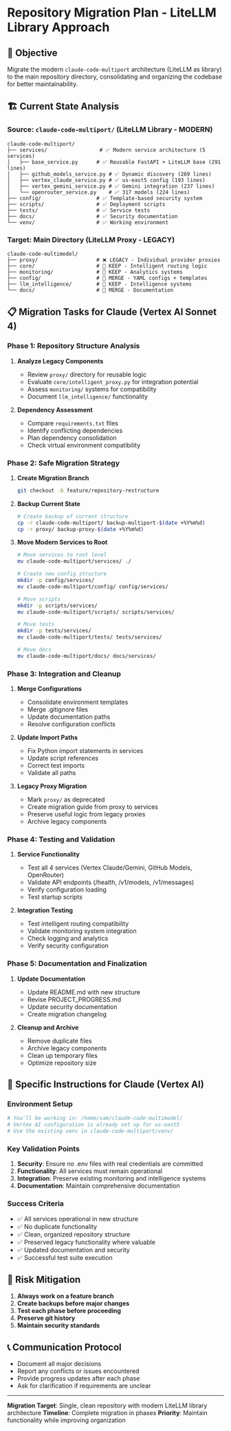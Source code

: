 # Repository Migration Plan - LiteLLM Library Approach

## 🎯 Objective
Migrate the modern `claude-code-multiport` architecture (LiteLLM as library) to the main repository directory, consolidating and organizing the codebase for better maintainability.

## 🏗️ Current State Analysis

### Source: `claude-code-multiport/` (LiteLLM Library - MODERN)
```
claude-code-multiport/
├── services/                 # ✅ Modern service architecture (5 services)
│   ├── base_service.py      # ✅ Reusable FastAPI + LiteLLM base (291 lines)
│   ├── github_models_service.py # ✅ Dynamic discovery (269 lines)
│   ├── vertex_claude_service.py # ✅ us-east5 config (193 lines)
│   ├── vertex_gemini_service.py # ✅ Gemini integration (237 lines)
│   └── openrouter_service.py    # ✅ 317 models (224 lines)
├── config/                  # ✅ Template-based security system
├── scripts/                 # ✅ Deployment scripts
├── tests/                   # ✅ Service tests
├── docs/                    # ✅ Security documentation
└── venv/                    # ✅ Working environment
```

### Target: Main Directory (LiteLLM Proxy - LEGACY)
```
claude-code-multimodel/
├── proxy/                   # ❌ LEGACY - Individual provider proxies
├── core/                    # 🔄 KEEP - Intelligent routing logic
├── monitoring/              # 🔄 KEEP - Analytics systems  
├── config/                  # 🔄 MERGE - YAML configs + templates
├── llm_intelligence/        # 🔄 KEEP - Intelligence systems
└── docs/                    # 🔄 MERGE - Documentation
```

## 📋 Migration Tasks for Claude (Vertex AI Sonnet 4)

### Phase 1: Repository Structure Analysis
1. **Analyze Legacy Components**
   - Review `proxy/` directory for reusable logic
   - Evaluate `core/intelligent_proxy.py` for integration potential
   - Assess `monitoring/` systems for compatibility
   - Document `llm_intelligence/` functionality

2. **Dependency Assessment**
   - Compare `requirements.txt` files
   - Identify conflicting dependencies
   - Plan dependency consolidation
   - Check virtual environment compatibility

### Phase 2: Safe Migration Strategy
1. **Create Migration Branch**
   ```bash
   git checkout -b feature/repository-restructure
   ```

2. **Backup Current State**
   ```bash
   # Create backup of current structure
   cp -r claude-code-multiport/ backup-multiport-$(date +%Y%m%d)
   cp -r proxy/ backup-proxy-$(date +%Y%m%d)
   ```

3. **Move Modern Services to Root**
   ```bash
   # Move services to root level
   mv claude-code-multiport/services/ ./
   
   # Create new config structure
   mkdir -p config/services/
   mv claude-code-multiport/config/ config/services/
   
   # Move scripts
   mkdir -p scripts/services/
   mv claude-code-multiport/scripts/ scripts/services/
   
   # Move tests
   mkdir -p tests/services/
   mv claude-code-multiport/tests/ tests/services/
   
   # Move docs
   mv claude-code-multiport/docs/ docs/services/
   ```

### Phase 3: Integration and Cleanup
1. **Merge Configurations**
   - Consolidate environment templates
   - Merge .gitignore files
   - Update documentation paths
   - Resolve configuration conflicts

2. **Update Import Paths**
   - Fix Python import statements in services
   - Update script references
   - Correct test imports
   - Validate all paths

3. **Legacy Proxy Migration**
   - Mark `proxy/` as deprecated
   - Create migration guide from proxy to services
   - Preserve useful logic from legacy proxies
   - Archive legacy components

### Phase 4: Testing and Validation
1. **Service Functionality**
   - Test all 4 services (Vertex Claude/Gemini, GitHub Models, OpenRouter)
   - Validate API endpoints (/health, /v1/models, /v1/messages)
   - Verify configuration loading
   - Test startup scripts

2. **Integration Testing**
   - Test intelligent routing compatibility
   - Validate monitoring system integration
   - Check logging and analytics
   - Verify security configuration

### Phase 5: Documentation and Finalization
1. **Update Documentation**
   - Update README.md with new structure
   - Revise PROJECT_PROGRESS.md
   - Update security documentation
   - Create migration changelog

2. **Cleanup and Archive**
   - Remove duplicate files
   - Archive legacy components
   - Clean up temporary files
   - Optimize repository size

## 🔧 Specific Instructions for Claude (Vertex AI)

### Environment Setup
```bash
# You'll be working in: /home/sam/claude-code-multimodel/
# Vertex AI configuration is already set up for us-east5
# Use the existing venv in claude-code-multiport/venv/
```

### Key Validation Points
1. **Security**: Ensure no .env files with real credentials are committed
2. **Functionality**: All services must remain operational
3. **Integration**: Preserve existing monitoring and intelligence systems
4. **Documentation**: Maintain comprehensive documentation

### Success Criteria
- ✅ All services operational in new structure
- ✅ No duplicate functionality
- ✅ Clean, organized repository structure
- ✅ Preserved legacy functionality where valuable
- ✅ Updated documentation and security
- ✅ Successful test suite execution

## 🚧 Risk Mitigation
1. **Always work on a feature branch**
2. **Create backups before major changes**
3. **Test each phase before proceeding**
4. **Preserve git history**
5. **Maintain security standards**

## 📞 Communication Protocol
- Document all major decisions
- Report any conflicts or issues encountered
- Provide progress updates after each phase
- Ask for clarification if requirements are unclear

---

**Migration Target**: Single, clean repository with modern LiteLLM library architecture
**Timeline**: Complete migration in phases
**Priority**: Maintain functionality while improving organization